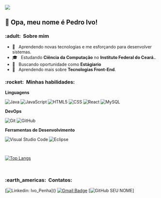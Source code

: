 
![](https://komarev.com/ghpvc/?username=IvoPenhas&color=006bed)
## :wave:	 Opa, meu nome é <strong>Pedro Ivo!</strong>

<h3> :adult: &nbsp;Sobre mim </h3>

- 🤔 &nbsp; Aprendendo novas tecnologias e me esforçando para  desenvolver sistemas.
- 🎓 &nbsp; Estudando **Ciência da Computação** no <b>Instituto Federal do Ceará.</b>.
- 💼 &nbsp; Buscando oportunidade como **Estágiario** 
- 🌱 &nbsp; Aprendendo mais sobre **Tecnologias Front-End**.

<h3> :rocket: &nbsp;Minhas habilidades: </h3>

**Linguagens**

 
  ![Java](https://img.shields.io/badge/-Java-333333?style=flat&logo=Java&logoColor=007396)
  ![JavaScript](https://img.shields.io/badge/-JavaScript-333333?style=flat&logo=javascript)
  ![HTML5](https://img.shields.io/badge/-HTML5-333333?style=flat&logo=HTML5)
  ![CSS](https://img.shields.io/badge/-CSS-333333?style=flat&logo=CSS3&logoColor=1572B6)
  ![React](https://img.shields.io/badge/-React-333333?style=flat&logo=react)
  ![MySQL](https://img.shields.io/badge/-MySQL-333333?style=flat&logo=mysql)


**DevOps**

  ![Git](https://img.shields.io/badge/-Git-333333?style=flat&logo=git)
  ![GitHub](https://img.shields.io/badge/-GitHub-333333?style=flat&logo=github)

**Ferramentas de Desenvolvimento**

  ![Visual Studio Code](https://img.shields.io/badge/-Visual%20Studio%20Code-333333?style=flat&logo=visual-studio-code&logoColor=007ACC)
  ![Eclipse](https://img.shields.io/badge/-Eclipse-333333?style=flat&logo=eclipse-ide&logoColor=2C2255)


<br/>

 [![Top Langs](https://github-readme-stats.vercel.app/api/top-langs/?username=IvoPenha&show_icons=true&theme=chartreuse-dark&layout=compact)](https://github.com/anuraghazra/github-readme-stats)


<br/>

<h3> :earth_americas: &nbsp;Contatos: </h3> 

[![Linkedin: Ivo_Penha](https://img.shields.io/badge/-Ivo_Penha-blue?style=flat-square&logo=Linkedin&logoColor=white&link=https://www.linkedin.com/in/ivo-penha-7389651a2/")]()
[![Gmail Badge](https://img.shields.io/badge/-ivoxps@gmail.com-006bed?style=flat-square&logo=Gmail&logoColor=white&link=mailto:ivoxps@gmail.com)](mailto:ivoxps@gmail.com)
[![GitHub SEU NOME]( https://img.shields.io/github/followers/IvoPenha?label=follow&style=social)]

